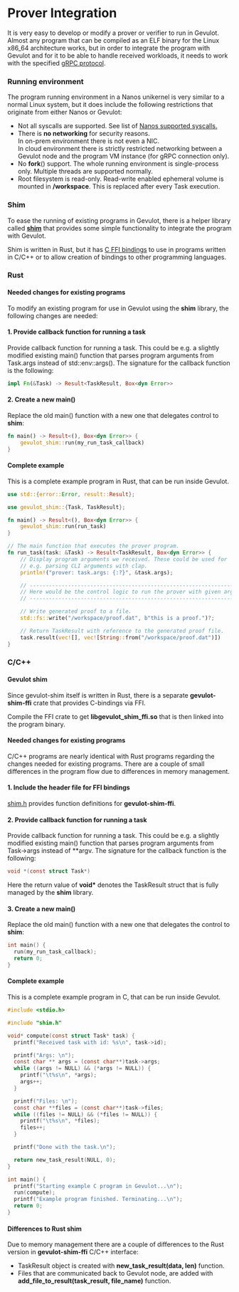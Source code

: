 # Prover Integration

It is very easy to develop or modify a prover or verifier to run in Gevulot. Almost any program that can be compiled as an ELF binary for the Linux x86\_64 architecture works, but in order to integrate the program with Gevulot and for it to be able to handle received workloads, it needs to work with the specified [gRPC protocol](https://github.com/gevulotnetwork/gevulot/blob/main/crates/shim/proto/vm\_service.proto).

### Running environment

The program running environment in a Nanos unikernel is very similar to a normal Linux system, but it does include the following restrictions that originate from either Nanos or Gevulot:

* Not all syscalls are supported. See list of [Nanos supported syscalls.](https://github.com/nanovms/nanos/wiki/Supported-System-Calls)
* There is **no networking** for security reasons.\
  In on-prem environment there is not even a NIC.\
  In cloud environment there is strictly restricted networking between a Gevulot node and the program VM instance (for gRPC connection only).
* No **fork**() support. The whole running environment is single-process only. Multiple threads are supported normally.
* Root filesystem is read-only. Read-write enabled ephemeral volume is mounted in **/workspace**. This is replaced after every Task execution.

### Shim

To ease the running of existing programs in Gevulot, there is a helper library called [**shim**](https://github.com/gevulotnetwork/gevulot/tree/main/crates/shim) that provides some simple functionality to integrate the program with Gevulot.

Shim is written in Rust, but it has [C FFI bindings](https://github.com/gevulotnetwork/gevulot/tree/main/crates/shim-ffi) to use in programs written in C/C++ or to allow creation of bindings to other programming languages.

### Rust

#### Needed changes for existing programs

To modify an existing program for use in Gevulot using the **shim** library, the following changes are needed:

#### 1. Provide callback function for running a task

Provide callback function for running a task. This could be e.g. a slightly modified existing main() function that parses program arguments from Task.args instead of std::env::args(). The signature for the callback function is the following:

```rust
impl Fn(&Task) -> Result<TaskResult, Box<dyn Error>>
```

#### 2. Create a new main()

Replace the old main() function with a new one that delegates control to **shim**:

```rust
fn main() -> Result<(), Box<dyn Error>> {
    gevulot_shim::run(my_run_task_callback)
}
```

#### Complete example

This is a complete example program in Rust, that can be run inside Gevulot.

```rust
use std::{error::Error, result::Result};

use gevulot_shim::{Task, TaskResult};

fn main() -> Result<(), Box<dyn Error>> {
    gevulot_shim::run(run_task)
}

// The main function that executes the prover program.
fn run_task(task: &Task) -> Result<TaskResult, Box<dyn Error>> {
    // Display program arguments we received. These could be used for
    // e.g. parsing CLI arguments with clap.
    println!("prover: task.args: {:?}", &task.args);

    // -----------------------------------------------------------------------
    // Here would be the control logic to run the prover with given arguments.
    // -----------------------------------------------------------------------

    // Write generated proof to a file.
    std::fs::write("/workspace/proof.dat", b"this is a proof.")?;

    // Return TaskResult with reference to the generated proof file.
    task.result(vec![], vec![String::from("/workspace/proof.dat")])
}
```

### C/C++

#### Gevulot shim

Since gevulot-shim itself is written in Rust, there is a separate **gevulot-shim-ffi** crate that provides C-bindings via FFI.

Compile the FFI crate to get **libgevulot\_shim\_ffi.so** that is then linked into the program binary.

#### Needed changes for existing programs

C/C++ programs are nearly identical with Rust programs regarding the changes needed for existing programs. There are a couple of small differences in the program flow due to differences in memory management.

#### 1. Include the header file for FFI bindings

[shim.h](https://github.com/gevulotnetwork/gevulot/blob/main/crates/shim-ffi/shim.h) provides function definitions for **gevulot-shim-ffi**.

#### 2. Provide callback function for running a task

Provide callback function for running a task. This could be e.g. a slightly modified existing main() function that parses program arguments from Task->args instead of \*\*argv. The signature for the callback function is the following:

```c
void *(const struct Task*)
```

Here the return value of **void\*** denotes the TaskResult struct that is fully managed by the **shim** library.

#### 3. Create a new main()

Replace the old main() function with a new one that delegates the control to **shim**:

```c
int main() {
  run(my_run_task_callback);
  return 0;
}

```

#### Complete example

This is a complete example program in C, that can be run inside Gevulot.

```c
#include <stdio.h>

#include "shim.h"

void* compute(const struct Task* task) {
  printf("Received task with id: %s\n", task->id);

  printf("Args: \n");
  const char ** args = (const char**)task->args;
  while ((args != NULL) && (*args != NULL)) {
    printf("\t%s\n", *args);
    args++;
  }

  printf("Files: \n");
  const char **files = (const char**)task->files;
  while ((files != NULL) && (*files != NULL)) {
    printf("\t%s\n", *files);
    files++;
  }

  printf("Done with the task.\n");

  return new_task_result(NULL, 0);
}

int main() {
  printf("Starting example C program in Gevulot...\n");
  run(compute);
  printf("Example program finished. Terminating...\n");
  return 0;
}
```

#### Differences to Rust shim

Due to memory management there are a couple of differences to the Rust version in **gevulot-shim-ffi** C/C++ interface:

* TaskResult object is created with **new\_task\_result(data, len)** function.
* Files that are communicated back to Gevulot node, are added with **add\_file\_to\_result(task\_result, file\_name)** function.
